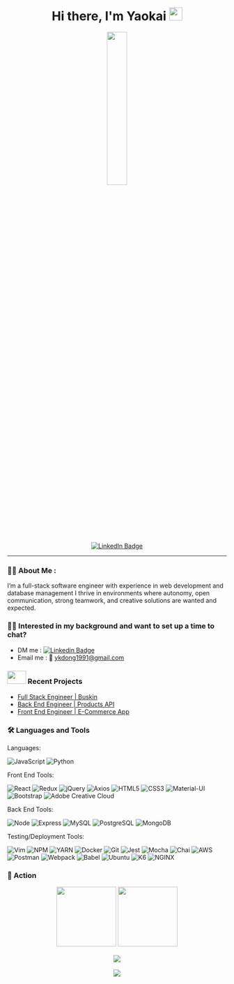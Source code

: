 <div id='header' align='center'>
  <h1>
    Hi there, I'm Yaokai
    <img src="https://media.giphy.com/media/hvRJCLFzcasrR4ia7z/giphy.gif" width="30px" height="30px"/>
  </h1>
  <img src="https://media.giphy.com/media/qgQUggAC3Pfv687qPC/giphy.gif" width="30%" />
  <div id="badges">
    <a href="https://www.linkedin.com/in/yaokai-dong/">
      <img src="https://img.shields.io/badge/LinkedIn-blue?style=for-the-badge&logo=linkedin&logoColor=white" alt="LinkedIn Badge"/>
    </a>
  </div>
  <img src="https://komarev.com/ghpvc/?username=ykdong&style=flat-square&color=blue" alt=""/>
</div>

---
### :man_technologist: About Me :
I’m a full-stack software engineer with experience in web development and database management 
I thrive in environments where autonomy, open communication, strong teamwork, and creative solutions are wanted and expected.

### :technologist: Interested in my background and want to set up a time to chat?
- DM me : [![Linkedin Badge](https://img.shields.io/badge/LinkedIn-blue?style=for-the-badge&logo=linkedin&logoColor=white)](https://www.linkedin.com/in/yaokai-dong/)
- Email me : :e-mail: ykdong1991@gmail.com

<h3> 
  <img src="https://media.giphy.com/media/WUlplcMpOCEmTGBtBW/giphy.gif" width="43px" height="30px">
  Recent Projects
</h3>

- [Full Stack Engineer | Buskin](https://github.com/Blue-Tang-Clan)
- [Back End Engineer | Products API](https://github.com/SDC-Egrets)
- [Front End Engineer | E-Commerce App](https://github.com/FEC-Capstone-Zesus/rfe2204-FEC)


### 🛠️ Languages and Tools
Languages:

![JavaScript](https://img.shields.io/badge/-JavaScript-F7DF1E?logo=javascript&logoColor=white&style=for-the-badge)
![Python](https://img.shields.io/badge/-Python-1572B6?logo=Python&logoColor=white&style=for-the-badge)

Front End Tools:

![React](https://img.shields.io/badge/-React-61DAFB?logo=react&logoColor=white&style=for-the-badge)
![Redux](https://img.shields.io/badge/-Redux-764ABC?logo=redux&logoColor=white&style=for-the-badge)
![jQuery](https://img.shields.io/badge/-jQuery-0769AD?logo=jquery&logoColor=white&style=for-the-badge)
![Axios](https://img.shields.io/badge/-Axios-4169E1?logo=Axios&logoColor=white&style=for-the-badge)
![HTML5](https://img.shields.io/badge/-HTML5-E34F26?logo=html5&logoColor=white&style=for-the-badge)
![CSS3](https://img.shields.io/badge/-CSS3-1572B6?logo=css3&logoColor=white&style=for-the-badge)
![Material-UI](https://img.shields.io/badge/-MUI-007FFF?logo=mui&logoColor=white&style=for-the-badge)
![Bootstrap](https://img.shields.io/badge/-Bootstrap-7952B3?logo=bootstrap&logoColor=white&style=for-the-badge)
![Adobe Creative Cloud](https://img.shields.io/badge/-Adobe_Creative_Cloud-DA1F26?logo=adobe-creative-cloud&logoColor=white&style=for-the-badge)
<br>

Back End Tools:

![Node](https://img.shields.io/badge/-Node-9ACD32?logo=node.js&logoColor=white&style=for-the-badge)
![Express](https://img.shields.io/badge/-Express-DCDCDC?logo=express&logoColor=black&style=for-the-badge)
![MySQL](https://img.shields.io/badge/-MySQL-4479A1?logo=mysql&logoColor=white&style=for-the-badge)
![PostgreSQL](https://img.shields.io/badge/-PostgreSQL-4169E1?logo=postgresql&logoColor=white&style=for-the-badge)
![MongoDB](https://img.shields.io/badge/-MongoDB-47A248?logo=mongodb&logoColor=white&style=for-the-badge)
<br>

Testing/Deployment Tools: 

![Vim](https://img.shields.io/badge/Vim-019733.svg?style=for-the-badge&logo=Vim&logoColor=white)
![NPM](https://img.shields.io/badge/npm-CB3837.svg?style=for-the-badge&logo=npm&logoColor=white)
![YARN](https://img.shields.io/badge/Yarn-2C8EBB.svg?style=for-the-badge&logo=Yarn&logoColor=white)
![Docker](https://img.shields.io/badge/-Docker-2496ED?logo=docker&logoColor=white&style=for-the-badge)
![Git](https://img.shields.io/badge/-Git-F05032?logo=git&logoColor=white&style=for-the-badge)
![Jest](https://img.shields.io/badge/-Jest-C21325?logo=jest&logoColor=white&style=for-the-badge)
![Mocha](https://img.shields.io/badge/-Mocha-8D6748?logo=mocha&logoColor=white&style=for-the-badge)
![Chai](https://img.shields.io/badge/-Chai-A30701?logo=chai&logoColor=white&style=for-the-badge)
![AWS](https://img.shields.io/badge/-AWS-232F3E?logo=amazonaws&logoColor=white&style=for-the-badge)
![Postman](https://img.shields.io/badge/Postman-FF6C37.svg?style=for-the-badge&logo=Postman&logoColor=white)
![Webpack](https://img.shields.io/badge/-Webpack-8DD6F9?logo=webpack&logoColor=white&style=for-the-badge)
![Babel](https://img.shields.io/badge/-Babel-F9DC3E?logo=babel&logoColor=white&style=for-the-badge)
![Ubuntu](https://img.shields.io/badge/-Ubuntu-E95420?logo=ubuntu&logoColor=white&style=for-the-badge)
![K6](https://img.shields.io/badge/k6-7D64FF.svg?style=for-the-badge&logo=k6&logoColor=white)
![NGINX](https://img.shields.io/badge/-NGINX-009639?logo=nginx&logoColor=white&style=for-the-badge)
<br>

### :rocket: Action

<div align="center">
  <img height="137px" src="https://github-readme-stats.vercel.app/api?username=ykdong&hide_title=true&hide_border=true&show_icons=trueline_height=21&text_color=000&icon_color=000&bg_color=white&theme=graywhite" />
  <img height="137px" src="https://github-readme-stats.vercel.app/api/top-langs/?username=ykdong&hide_title=true&hide_border=true&layout=compact&langs_count=6&text_color=000&icon_color=fff&bg_color=white&theme=graywhite" />
</div>
<br>

<div align="center"><img  src="https://github-profile-trophy.vercel.app/?username=ykdong&theme=gruvbox&row=1&column=6&no-frame=true&no-bg=true" /></div>
<br>

<div align="center"> <img src="https://github-readme-streak-stats.herokuapp.com/?user=ykdong" /> </div>
<br>

<!--
**ykdong/ykdong** is a ✨ _special_ ✨ repository because its `README.md` (this file) appears on your GitHub profile.
-->
